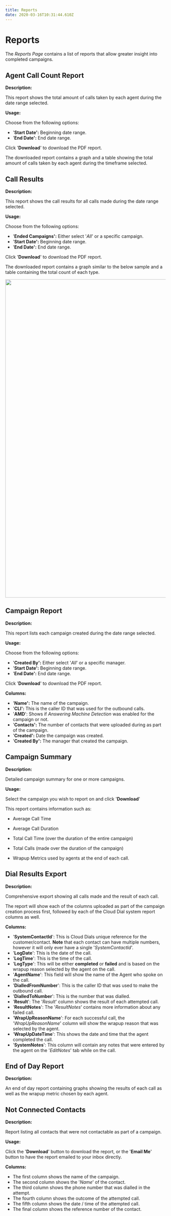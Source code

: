 ```yaml
---
title: Reports
date: 2020-03-16T10:31:44.610Z
---
```

# Reports

The *Reports Page* contains a list of reports that allow greater insight into completed campaigns.

## Agent Call Count Report

**Description:**

This report shows the total amount of calls taken by each agent during the date range selected.

**Usage:**

Choose from the following options:

* '**Start Date':** Beginning date range.
* '**End Date':** End date range.

Click '**Download**' to download the PDF report.

The downloaded report contains a graph and a table showing the total amount of calls taken by each agent during the timeframe selected.



## Call Results

**Description:** 

This report shows the call results for all calls made during the date range selected.

**Usage:**

Choose from the following options:

* '**Ended Campaigns':** Either select '*All*' or a specific campaign.
* '**Start Date':** Beginning date range.
* '**End Date':** End date range.

Click '**Download**' to download the PDF report.

The downloaded report contains a graph similar to the below sample and a table containing the total count of each type.

<img style="width: 1000px; height: auto;" src="/images/clouddial_callresults.png">


## Campaign Report

**Description:** 

This report lists each campaign created during the date range selected.

**Usage:**

Choose from the following options:

* '**Created By':** Either select '*All*' or a specific manager.
* '**Start Date':** Beginning date range.
* '**End Date':** End date range.

Click '**Download**' to download the PDF report.

**Columns:**

* '**Name':** The name of the campaign.
* '**CLI':** This is the caller ID that was used for the outbound calls.
* '**AMD**': Shows if *Answering Machine Detection* was enabled for the campaign or not.
* '**Contacts':** The number of contacts that were uploaded during as part of the campaign.
* '**Created':** Date the campaign was created.
* '**Created By':** The manager that created the campaign.


## Campaign Summary

**Description:**

Detailed campaign summary for one or more campaigns.

**Usage:**

Select the campaign you wish to report on and click '**Download**'

This report contains information such as:

* Average Call Time

* Average Call Duration

* Total Call Time (over the duration of the entire campaign)

* Total Calls (made over the duration of the campaign)

* Wrapup Metrics used by agents at the end of each call.





## Dial Results Export

**Description:** 

Comprehensive export showing all calls made and the result of each call.

The report will show each of the columns uploaded as part of the campaign creation process first, followed by each of the Cloud Dial system report columns as well.

**Columns:**

* '**SystemContactId**': This is Cloud Dials unique reference for the customer/contact. **Note** that each contact can have multiple numbers, however it will only ever have a single '*SystemContactId*'.
* '**LogDate**': This is the date of the call.
* '**LogTime**': This is the time of the call.
* '**LogType**': This will be either **completed** or **failed** and is based on the wrapup reason selected by the agent on the call.
* '**AgentName**': This field will show the name of the Agent who spoke on the call.
* '**DialledFromNumber**': This is the caller ID that was used to make the outbound call.
* '**DialledToNumber**': This is the number that was dialled.
* '**Result**': The '*Result*' column shows the result of each attempted call.
* '**ResultNotes**': The '*ResultNotes*' contains more information about any failed call.
* '**WrapUpReasonName**': For each successful call, the '*WrapUpReasonName*' column will show the wrapup reason that was selected by the agent.
* '**WrapUpDateTime**': This shows the date and time that the agent completed the call.
* '**SystemNotes**': This column will contain any notes that were entered by the agent on the '*EditNotes*' tab while on the call.

## End of Day Report

**Description:**

An end of day report containing graphs showing the results of each call as well as the wrapup metric chosen by each agent.

## Not Connected Contacts

**Description:** 

Report listing all contacts that were not contactable as part of a campaign.

**Usage:**

Click the '**Download**' button to download the report, or the '**Email Me**' button to have the report emailed to your inbox directly.

**Columns:**

* The first column shows the name of the campaign.
* The second column shows the '*Name*' of the contact.
* The third column shows the phone number that was dialled in the attempt.
* The fourth column shows the outcome of the attempted call.
* The fifth column shows the date / time of the attempted call.
* The final column shows the reference number of the contact.